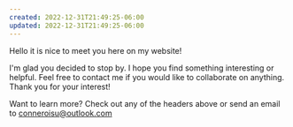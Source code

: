 ```yaml
---
created: 2022-12-31T21:49:25-06:00
updated: 2022-12-31T21:49:25-06:00
---
```

Hello it is nice to meet you here on my website!

 I'm glad you decided to stop by. I hope you find something interesting or helpful. Feel free to contact me if you would like to collaborate on anything.  Thank you for your interest! 

Want to learn more? Check out any of the headers above or send an email to conneroisu@outlook.com


